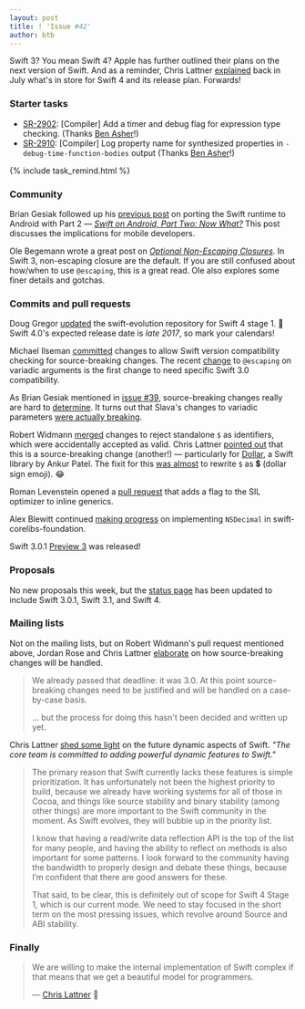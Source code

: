 ```yaml
---
layout: post
title: ! 'Issue #42'
author: btb
---
```


Swift 3? You mean Swift 4? Apple has further outlined their plans on the next version of Swift. And as a reminder, Chris Lattner [explained](https://lists.swift.org/pipermail/swift-evolution-announce/2016-July/000269.html) back in July what's in store for Swift 4 and its release plan. Forwards!

<!--excerpt-->

### Starter tasks

- [SR-2902](https://bugs.swift.org/browse/SR-2902): [Compiler] Add a timer and debug flag for expression type checking. (Thanks [Ben Asher](https://twitter.com/benasher44/status/785192508158377984)!)
- [SR-2910](https://bugs.swift.org/browse/SR-2910): [Compiler] Log property name for synthesized properties in `-debug-time-function-bodies` output (Thanks [Ben Asher](https://twitter.com/benasher44/status/785578563084791808)!)

{% include task_remind.html %}

### Community

Brian Gesiak followed up his [previous post](http://modocache.io/how-to-port-the-swift-runtime-to-android) on porting the Swift runtime to Android with Part 2 &mdash; [*Swift on Android, Part Two: Now What?*](http://modocache.io/swift-on-android-now) This post discusses the implications for mobile developers.

Ole Begemann wrote a great post on [*Optional Non-Escaping Closures*](https://oleb.net/blog/2016/10/optional-non-escaping-closures/). In Swift 3, non-escaping closure are the default. If you are still confused about how/when to use `@escaping`, this is a great read. Ole also explores some finer details and gotchas.

### Commits and pull requests

Doug Gregor [updated](https://github.com/apple/swift-evolution/pull/541) the swift-evolution repository for Swift 4 stage 1. 🎉 Swift 4.0's expected release date is *late 2017*, so mark your calendars!

Michael Ilseman [committed](https://github.com/apple/swift/commit/12fb0bad7b00337c8a28eb9e0afd4b64e3ddfadc) changes to allow Swift version compatibility checking for source-breaking changes. The recent [change](https://github.com/apple/swift/pull/4878) to `@escaping` on variadic arguments is the first change to need specific Swift 3.0 compatibility.

As Brian Gesiak mentioned in [issue #39](/issue-39/), source-breaking changes really are hard to [determine](https://github.com/apple/swift/pull/4878#issuecomment-252695257). It turns out that Slava's changes to variadic parameters [were actually breaking](https://bugs.swift.org/browse/SR-2907).

Robert Widmann [merged](https://github.com/apple/swift/pull/3901) changes to reject standalone `$` as identifiers, which were accidentally accepted as valid. Chris Lattner [pointed out](https://github.com/apple/swift/pull/3901#issuecomment-253119293) that this is a source-breaking change (another!) &mdash; particularly for [Dollar](https://github.com/ankurp/Dollar), a Swift library by Ankur Patel. The fixit for this [was almost](https://github.com/apple/swift/pull/3901#issuecomment-253119293) to rewrite `$` as 💲 (dollar sign emoji). 😂

Roman Levenstein opened a [pull request](https://github.com/apple/swift/pull/5265) that adds a flag to the SIL optimizer to inline generics.

Alex Blewitt continued [making progress](https://github.com/apple/swift-corelibs-foundation/pull/659) on implementing `NSDecimal` in swift-corelibs-foundation.

Swift 3.0.1 [Preview 3](https://github.com/apple/swift/releases/tag/swift-3.0.1-PREVIEW-3) was released!

### Proposals

No new proposals this week, but the [status page](http://apple.github.io/swift-evolution/) has been updated to include Swift 3.0.1, Swift 3.1, and Swift 4.

### Mailing lists

Not on the mailing lists, but on Robert Widmann's pull request mentioned above, Jordan Rose and Chris Lattner [elaborate](https://github.com/apple/swift/pull/3901#issuecomment-253292871) on how source-breaking changes will be handled.

> We already passed that deadline: it was 3.0. At this point source-breaking changes need to be justified and will be handled on a case-by-case basis.
>
> ... but the process for doing this hasn't been decided and written up yet.

Chris Lattner [shed some light](https://lists.swift.org/pipermail/swift-evolution/Week-of-Mon-20160926/027337.html) on the future dynamic aspects of Swift. *"The core team is committed to adding powerful dynamic features to Swift."*

> The primary reason that Swift currently lacks these features is simple prioritization. It has unfortunately not been the highest priority to build, because we already have working systems for all of those in Cocoa, and things like source stability and binary stability (among other things) are more important to the Swift community in the moment. As Swift evolves, they will bubble up in the priority list.
>
> I know that having a read/write data reflection API is the top of the list for many people, and having the ability to reflect on methods is also important for some patterns. I look forward to the community having the bandwidth to properly design and debate these things, because I’m confident that there are good answers for these.
>
> That said, to be clear, this is definitely out of scope for Swift 4 Stage 1, which is our current mode. We need to stay focused in the short term on the most pressing issues, which revolve around Source and ABI stability.

### Finally

> We are willing to make the internal implementation of Swift complex if that means that we get a beautiful model for programmers.
>
> &mdash; [Chris Lattner](https://twitter.com/ericasadun/status/784528752822849536) 👏
